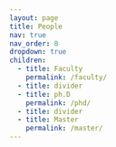 ```yaml
---
layout: page
title: People
nav: true
nav_order: 8
dropdown: true
children:
  - title: Faculty
    permalink: /faculty/
  - title: divider
  - title: ph.D
    permalink: /phd/
  - title: divider
  - title: Master
    permalink: /master/
---
```


